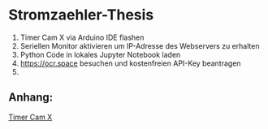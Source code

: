 # Stromzaehler-Thesis 


1. Timer Cam X via Arduino IDE flashen
2. Seriellen Monitor aktivieren um IP-Adresse des Webservers zu erhalten
3. Python Code in lokales Jupyter Notebook laden
4. https://ocr.space besuchen und kostenfreien API-Key beantragen
5. 

## Anhang:
[Timer Cam X](https://www.example.com)
